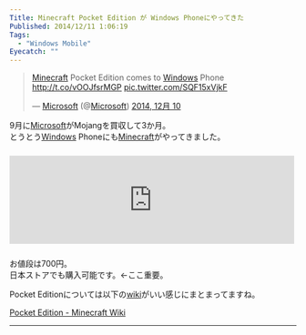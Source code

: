 ```yaml
---
Title: Minecraft Pocket Edition が Windows Phoneにやってきた
Published: 2014/12/11 1:06:19
Tags:
  - "Windows Mobile"
Eyecatch: ""
---
```

<p><blockquote class="twitter-tweet" lang="ja"><p><a class="keyword" href="http://d.hatena.ne.jp/keyword/Minecraft">Minecraft</a> Pocket Edition comes to <a class="keyword" href="http://d.hatena.ne.jp/keyword/Windows">Windows</a> Phone <a href="http://t.co/vOOJfsrMGP">http://t.co/vOOJfsrMGP</a> <a href="http://t.co/SQF15xVjkF">pic.twitter.com/SQF15xVjkF</a></p>&mdash; <a class="keyword" href="http://d.hatena.ne.jp/keyword/Microsoft">Microsoft</a> (@<a class="keyword" href="http://d.hatena.ne.jp/keyword/Microsoft">Microsoft</a>) <a href="https://twitter.com/Microsoft/status/542710339830546433">2014, 12月 10</a></blockquote><script async src="//platform.twitter.com/widgets.js" charset="utf-8"></script></p>

<p>9月に<a class="keyword" href="http://d.hatena.ne.jp/keyword/Microsoft">Microsoft</a>がMojangを買収して3か月。<br/>
とうとう<a class="keyword" href="http://d.hatena.ne.jp/keyword/Windows">Windows</a> Phoneにも<a class="keyword" href="http://d.hatena.ne.jp/keyword/Minecraft">Minecraft</a>がやってきました。</p>

<p><iframe src="http://hatenablog.com/embed?url=http%3A%2F%2Fwww.windowsphone.com%2Fja-jp%2Fstore%2Fapp%2Fminecraft-pocket-edition%2F1a625b44-b542-401b-bdff-52b4357c0573" title="Minecraft - Pocket Edition" class="embed-card embed-webcard" scrolling="no" frameborder="0" style="width: 100%; height: 155px; max-width: 500px; margin: 10px 0px;"><a href="http://www.windowsphone.com/ja-jp/store/app/minecraft-pocket-edition/1a625b44-b542-401b-bdff-52b4357c0573">Minecraft - Pocket Edition</a></iframe></p>

<p>お値段は700円。<br/>
日本ストアでも購入可能です。←ここ重要。</p>

<p>Pocket Editionについては以下の<a class="keyword" href="http://d.hatena.ne.jp/keyword/wiki">wiki</a>がいい感じにまとまってますね。</p>

<p><a href="http://minecraft-ja.gamepedia.com/Pocket_Edition">Pocket Edition - Minecraft Wiki</a></p>

***